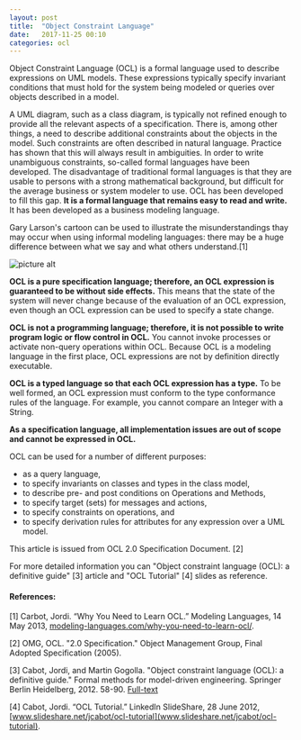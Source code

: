 ```yaml
---
layout: post
title:  "Object Constraint Language"
date:   2017-11-25 00:10
categories: ocl
---
```

Object Constraint Language (OCL) is a formal language used to describe expressions on UML models. 
These expressions typically specify invariant conditions that must hold for the system being modeled or queries
over objects described in a model. 

A UML diagram, such as a class diagram, is typically not refined enough to provide all the relevant aspects of a
specification. There is, among other things, a need to describe additional constraints about the objects in the model. Such
constraints are often described in natural language. Practice has shown that this will always result in ambiguities. In order
to write unambiguous constraints, so-called formal languages have been developed. The disadvantage of traditional
formal languages is that they are usable to persons with a strong mathematical background, but difficult for the average
business or system modeler to use. OCL has been developed to fill this gap. **It is a formal language that remains easy to read 
and write.** It has been developed as a business modeling language.

Gary Larson's cartoon can be used to illustrate the misunderstandings thay may occur when using informal modeling languages: 
there may be a huge difference between what we say and what others understand.[1]

![picture alt](https://modeling-languages.com/wp-content/uploads/pitfalls_informal_languages.jpg)

**OCL is a pure specification language; therefore, an OCL expression is guaranteed to be without side effects.** This means that the state
of the system will never change because of the evaluation of an OCL expression, even though an OCL expression can be
used to specify a state change.

**OCL is not a programming language; therefore, it is not possible to write program logic or flow control in OCL.** You
cannot invoke processes or activate non-query operations within OCL. Because OCL is a modeling language in the first
place, OCL expressions are not by definition directly executable.

**OCL is a typed language so that each OCL expression has a type.** To be well formed, an OCL expression must conform
to the type conformance rules of the language. For example, you cannot compare an Integer with a String.

**As a specification language, all implementation issues are out of scope and cannot be expressed in OCL.**

OCL can be used for a number of different purposes:
* as a query language,
* to specify invariants on classes and types in the class model,
* to describe pre- and post conditions on Operations and Methods,
* to specify target (sets) for messages and actions,
* to specify constraints on operations, and
* to specify derivation rules for attributes for any expression over a UML model.

This article is issued from OCL 2.0 Specification Document. [2]

For more detailed information you can "Object constraint language (OCL): a definitive guide" [3] article and "OCL Tutorial" [4] slides as reference.

#### References: ####

[1] Carbot, Jordi. “Why You Need to Learn OCL.” Modeling Languages, 14 May 2013, [modeling-languages.com/why-you-need-to-learn-ocl/](https://modeling-languages.com/why-you-need-to-learn-ocl/).

[2] OMG, OCL. "2.0 Specification." Object Management Group, Final Adopted Specification (2005).

[3] Cabot, Jordi, and Martin Gogolla. "Object constraint language (OCL): a definitive guide." Formal methods for model-driven engineering. Springer Berlin Heidelberg, 2012. 58-90.
[Full-text](https://modeling-languages.com/wp-content/uploads/2012/03/OCLChapter.pdf)

[4] Cabot, Jordi. “OCL Tutorial.” LinkedIn SlideShare, 28 June 2012, [www.slideshare.net/jcabot/ocl-tutorial](www.slideshare.net/jcabot/ocl-tutorial).
